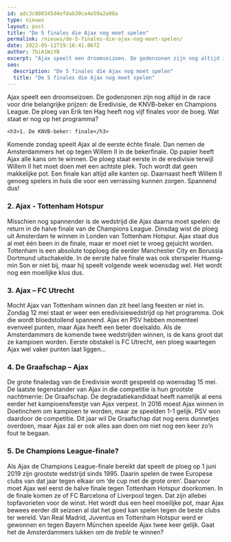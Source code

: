 ```yaml
---
id: adc3c880345d4efdab30ca4e59a2a98a
type: nieuws
layout: post
title: "De 5 finales die Ajax nog moet spelen"
permalink: /nieuws/de-5-finales-die-ajax-nog-moet-spelen/
date: 2022-05-11T19:16:41.067Z
author: 7biA1WiYB
excerpt: "Ajax speelt een droomseizoen. De godenzonen zijn nog altijd in de race voor drie belangrijke prijzen: de Eredivisie, de KNVB-beker en Champions League. De ploeg van Erik ten Hag heeft nog vijf finales voor de boeg. Wat staat er nog op het programma?  "
seo:
  description: "De 5 finales die Ajax nog moet spelen"
  title: "De 5 finales die Ajax nog moet spelen"
---
```

Ajax speelt een droomseizoen. De godenzonen zijn nog altijd in de race voor drie belangrijke prijzen: de Eredivisie, de KNVB-beker en Champions League. De ploeg van Erik ten Hag heeft nog vijf finales voor de boeg. Wat staat er nog op het programma?  

    <h3>1. De KNVB-beker: finale</h3>
<p>Komende zondag speelt Ajax al de eerste échte finale. Dan nemen de Amsterdammers het op tegen Willem II in de bekerfinale. Op papier heeft Ajax alle kans om te winnen. De ploeg staat eerste in de eredivisie terwijl Willem II het moet doen met een achtste plek. Toch wordt dat geen makkelijke pot. Een finale kan altijd alle kanten op. Daarnaast heeft Willem II genoeg spelers in huis die voor een verrassing kunnen zorgen. Spannend dus!</p>
<h3>2. Ajax - Tottenham Hotspur</h3>
<p>Misschien nog spannender is de wedstrijd die Ajax daarna moet spelen: de return in de halve finale van de Champions League. Dinsdag wist de ploeg uit Amsterdam te winnen in Londen van Tottenham Hotspur. Ajax staat dus al met één been in de finale, maar er moet niet te vroeg gejuicht worden. Tottenham is een absolute topploeg die eerder Manchester City en Borussia Dortmund uitschakelde. In de eerste halve finale was ook sterspeler Hueng-min Son er niet bij, maar hij speelt volgende week woensdag wel. Het wordt nog een moeilijke klus dus.</p>
<h3>3. Ajax – FC Utrecht</h3>
<p>Mocht Ajax van Tottenham winnen dan zit heel lang feesten er niet in. Zondag 12 mei staat er weer een eredivisiewedstrijd op het programma. Ook die wordt bloedstollend spannend. Ajax en PSV hebben momenteel evenveel punten, maar Ajax heeft een beter doelsaldo. Als de Amsterdammers de komende twee wedstrijden winnen, is de kans groot dat ze kampioen worden. Eerste obstakel is FC Utrecht, een ploeg waartegen Ajax wel vaker punten laat liggen…</p>
<h3>4. De Graafschap – Ajax</h3>
<p>De grote finaledag van de Eredivisie wordt gespeeld op woensdag 15 mei. De laatste tegenstander van Ajax in die competitie is hun grootste nachtmerrie: De Graafschap. De degradatiekandidaat heeft namelijk al eens eerder het kampioensfeestje van Ajax verpest. In 2016 moest Ajax winnen in Doetinchem om kampioen te worden, maar ze speelden 1-1 gelijk. PSV won daardoor de competitie. Dit jaar wil De Graafschap dat nog eens dunnetjes overdoen, maar Ajax zal er ook alles aan doen om niet nog een keer zo’n fout te begaan.</p>
<h3>5. De Champions League-finale?</h3>
<p>Als Ajax de Champions League-finale bereikt dat speelt de ploeg op 1 juni 2019 zijn grootste wedstrijd sinds 1995. Daarin spelen de twee Europese clubs van dat jaar tegen elkaar om ‘de cup met de grote oren’. Daarvoor moet Ajax wel eerst de halve finale tegen Tottenham Hotspur doorkomen. In de finale komen ze of FC Barcelona of Liverpool tegen. Dat zijn allebei topfavorieten voor de winst. Het wordt dus een heel moeilijke pot, maar Ajax bewees eerder dit seizoen al dat het goed kan spelen tegen de beste clubs ter wereld. Van Real Madrid, Juventus en Tottenham Hotspur werd er gewonnen en tegen Bayern München speelde Ajax twee keer gelijk. Gaat het de Amsterdammers lukken om de <em>treble </em>te winnen?</p>  
